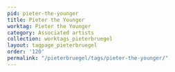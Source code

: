 ```yaml
---
pid: pieter-the-younger
title: Pieter the Younger
worktag: Pieter the Younger
category: Associated artists
collection: worktags_pieterbruegel
layout: tagpage_pieterbruegel
order: '120'
permalink: "/pieterbruegel/tags/pieter-the-younger/"
---
```

